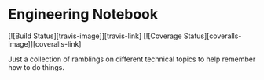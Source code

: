 # Engineering Notebook

[![Build Status][travis-image]][travis-link]
[![Coverage Status][coveralls-image]][coveralls-link]

Just a collection of ramblings on different technical topics to help remember how to do things.
